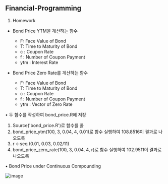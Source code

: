 ## Financial-Programming  
1. Homework  
* Bond Price YTM을 계산하는 함수
	* F: Face Value of Bond  
	* T: Time to Maturity of Bond  
	* c : Coupon Rate  
	* f : Number of Coupon Payment  
	* ytm : Interest Rate  

* Bond Price Zero Rate를 계산하는 함수  
	* F: Face Value of Bond  
	* T: Time to Maturity of Bond  
	* c : Coupon Rate  
	* f : Number of Coupon Payment  
	* ytm : Vector of Zero Rate

• 두 함수를 작성하여 bond_price.R에 저장  

1) Source('bond_price.R')로 함수를 콜  
2) bond_price_ytm(100, 3, 0.04, 4, 0.01)로 함수 실행하여 108.8516이 결과로 나오도록  
3) r <-seq (0.01, 0.03, 0.02/11)  
4) bond_price_zero_rate(100, 3, 0.04, 4, r)로 함수 실행하여 102.9511이 결과로 나오도록  

• Bond Price under Continuous Compounding  

![image](https://user-images.githubusercontent.com/74888819/110228146-22011f00-7f42-11eb-8df4-0b024a45a962.png)
